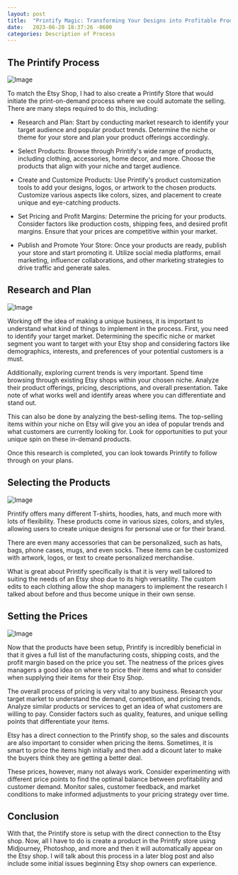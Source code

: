 ```yaml
---
layout: post
title:  "Printify Magic: Transforming Your Designs into Profitable Products"
date:   2023-06-20 18:37:26 -0600
categories: Description of Process
---
```


## The Printify Process

![Image](https://res.cloudinary.com/dsdmfz9bs/image/upload/v1686966352/Screen_Shot_2023-06-16_at_7.45.30_PM_ttvxgc.png)

To match the Etsy Shop, I had to also create a Printify Store that would initiate the print-on-demand process where we could automate the selling. There are many steps required to do this, including:

- Research and Plan: Start by conducting market research to identify your target audience and popular product trends. Determine the niche or theme for your store and plan your product offerings accordingly.

- Select Products: Browse through Printify's wide range of products, including clothing, accessories, home decor, and more. Choose the products that align with your niche and target audience.

- Create and Customize Products: Use Printify's product customization tools to add your designs, logos, or artwork to the chosen products. Customize various aspects like colors, sizes, and placement to create unique and eye-catching products.

- Set Pricing and Profit Margins: Determine the pricing for your products. Consider factors like production costs, shipping fees, and desired profit margins. Ensure that your prices are competitive within your market.

- Publish and Promote Your Store: Once your products are ready, publish your store and start promoting it. Utilize social media platforms, email marketing, influencer collaborations, and other marketing strategies to drive traffic and generate sales.

## Research and Plan

![Image](https://res.cloudinary.com/dsdmfz9bs/image/upload/v1686966725/Screen_Shot_2023-06-16_at_7.51.46_PM_w8ln9z.png)

Working off the idea of making a unique business, it is important to understand what kind of things to implement in the process. First, you need to identify your target market. Determining the specific niche or market segment you want to target with your Etsy shop and considering factors like demographics, interests, and preferences of your potential customers is a must.

Additionally, exploring current trends is very important. Spend time browsing through existing Etsy shops within your chosen niche. Analyze their product offerings, pricing, descriptions, and overall presentation. Take note of what works well and identify areas where you can differentiate and stand out.

This can also be done by analyzing the best-selling items. The top-selling items within your niche on Etsy will give you an idea of popular trends and what customers are currently looking for. Look for opportunities to put your unique spin on these in-demand products.

Once this research is completed, you can look towards Printify to follow through on your plans. 

## Selecting the Products

![Image](https://res.cloudinary.com/dsdmfz9bs/image/upload/v1686966838/Screen_Shot_2023-06-16_at_7.53.47_PM_egspgn.png)

Printify offers many different T-shirts, hoodies, hats, and much more with lots of flexibility. These products come in various sizes, colors, and styles, allowing users to create unique designs for personal use or for their brand.

There are even many accessories that can be personalized, such as hats, bags, phone cases, mugs, and even socks. These items can be customized with artwork, logos, or text to create personalized merchandise.

What is great about Printify specifically is that it is very well tailored to suiting the needs of an Etsy shop due to its high versatility. The custom edits to each clothing allow the shop managers to implement the research I talked about before and thus become unique in their own sense.

## Setting the Prices

![Image](https://res.cloudinary.com/dsdmfz9bs/image/upload/v1686967041/how-to-produce_nfa7h1.png)

Now that the products have been setup, Printify is incredibly beneficial in that it gives a full list of the manufacturing costs, shipping costs, and the profit margin based on the price you set. The neatness of the prices gives managers a good idea on where to price their items and what to consider when supplying their items for their Etsy Shop.

The overall process of pricing is very vital to any business. Research your target market to understand the demand, competition, and pricing trends. Analyze similar products or services to get an idea of what customers are willing to pay. Consider factors such as quality, features, and unique selling points that differentiate your items.

Etsy has a direct connection to the Printify shop, so the sales and discounts are also important to consider when pricing the items. Sometimes, it is smart to price the items high initially and then add a dicount later to make the buyers think they are getting a better deal.

These prices, however, many not always work. Consider experimenting with different price points to find the optimal balance between profitability and customer demand. Monitor sales, customer feedback, and market conditions to make informed adjustments to your pricing strategy over time.

## Conclusion

With that, the Printify store is setup with the direct connection to the Etsy shop. Now, all I have to do is create a product in the Printify store using Midjourney, Photoshop, and more and then it will automatically appear on the Etsy shop. I will talk about this process in a later blog post and also include some initial issues beginning Etsy shop owners can experience.

